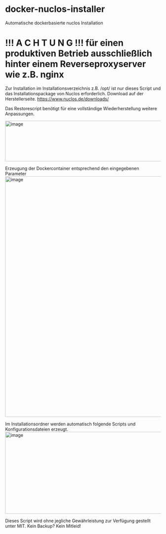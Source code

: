 # docker-nuclos-installer
Automatische dockerbasierte nuclos Installation

# !!! A C H T U N G !!! für einen produktiven Betrieb ausschließlich hinter einem Reverseproxyserver wie z.B. nginx

Zur Installation im Installationsverzeichnis z.B. /opt/<mein nuclos installationsverzeichnis>
ist nur dieses Script und das Installationspackage von Nuclos  erforderlich. Download auf der Herstellerseite.
https://www.nuclos.de/downloads/

Das Restorescript benötigt für eine vollständige Wiederherstellung weitere Anpassungen.


<img width="869" height="131" alt="image" src="https://github.com/user-attachments/assets/23a36369-8838-4b21-a55f-e9df59709a01" />

Erzeugung der Dockercontainer entsprechend den eingegebenen Parameter
<img width="795" height="776" alt="image" src="https://github.com/user-attachments/assets/51877ccb-1e2e-4cd1-8400-63429c38def8" />


Im Installationsordner werden automatisch folgende Scripts und Konfigurationsdateien erzeugt.
<img width="910" height="264" alt="image" src="https://github.com/user-attachments/assets/34b499d5-859f-43a3-ad08-ec922c55adc3" />




Dieses Script wird ohne jegliche Gewährleistung zur Verfügung gestellt unter MIT.
Kein Backup? Kein Mitleid!
